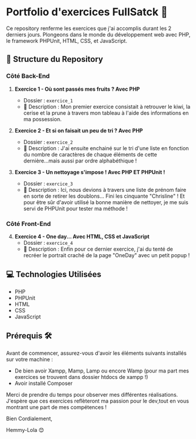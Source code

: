 # Portfolio d'exercices FullSatck  🚀

Ce repository renferme les exercices que j'ai accomplis durant les 2 derniers jours. Plongeons dans le monde du développement web avec PHP, le framework PHPUnit, HTML, CSS, et JavaScript.

## 📁 Structure du Repository

### Côté Back-End

1. **Exercice 1 - Où sont passés mes fruits ? Avec PHP**
   - Dossier : `exercice_1`
   - 📝 Description : Mon premier exercice consistait à retrouver le kiwi, la cerise et la prune à travers mon tableau à l'aide des informations en ma possession.

2. **Exercice 2 - Et si on faisait un peu de tri ? Avec PHP**
   - Dossier : `exercice_2`
   - 📝 Description : J'ai ensuite enchainé sur le tri d'une liste en fonction du nombre de caractères de chaque éléments de cette dernière...mais aussi par ordre alphabéthique !

3. **Exercice 3 - Un nettoyage s'impose ! Avec PHP ET PHPUnit !**
   - Dossier : `exercice_3`
   - 📝 Description : Ici, nous devions à travers une liste de prénom faire en sorte de retirer les doublons... Fini les cinquante "Chrisline" ! Et pour être sûr d'avoir utilisé la bonne manière de nettoyer, je me suis servi de PHPUnit pour tester ma méthode !

### Côté Front-End

4. **Exercice 4 - One day... Avec HTML, CSS et JavaScript**
   - Dossier : `exercice_4`
   - 📝 Description : Enfin pour ce dernier exercice, j'ai du tenté de recréer le portrait craché de la page "OneDay" avec un petit popup  !

## 💻 Technologies Utilisées

- PHP
- PHPUnit
- HTML
- CSS
- JavaScript

## Prérequis 🛠️

Avant de commencer, assurez-vous d'avoir les éléments suivants installés sur votre machine :

- De bien avoir Xampp, Mamp, Lamp ou encore Wamp (pour ma part mes exercices se trouvent dans dossier htdocs de xampp !) 
- Avoir installé Composer


Merci de prendre du temps pour observer mes différentes réalisations. J'espère que ces exercices reflèteront ma passion pour le dev,tout en vous montrant une part de mes compétences !

Bien Cordialement,

Hemmy-Lola 😊

